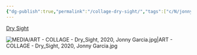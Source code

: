 ```yaml
---
{"dg-publish":true,"permalink":"/collage-dry-sight/","tags":["c/N/jonny","c/tree","c/winter","c/colour-pink","c/letters","c/falling-to-pieces","c/dry","c/glasses","collage/year-2022"],"created":"2024-06-28T12:56:50.000-04:00","updated":"2025-09-10T09:55:18.503-04:00"}
---
```



[Dry Sight](https://www.instagram.com/p/CatGESdOreP/)

![MEDIA/ART - COLLAGE - Dry_Sight, 2020, Jonny Garcia.jpg|ART - COLLAGE - Dry_Sight, 2020, Jonny Garcia.jpg](/img/user/MEDIA/ART%20-%20COLLAGE%20-%20Dry_Sight,%202020,%20Jonny%20Garcia.jpg)
